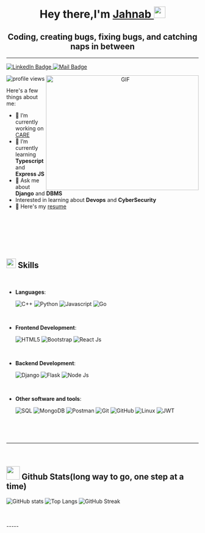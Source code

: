 <h1 align="center">Hey there,I'm <a href="https://jahnabdutta.github.io/">Jahnab </a><img src="https://media.giphy.com/media/hvRJCLFzcasrR4ia7z/giphy.gif" width="30px"/></h1>

<h2 align="center">Coding, creating bugs, fixing bugs,  and catching naps in between</h2>

<hr>
<p id="badges" >
  <a href="https://www.linkedin.com/in/jahnab-dutta/">
    <img src="https://img.shields.io/badge/LinkedIn-blue?style=for-the-badge&logo=linkedin&logoColor=white" alt="LinkedIn Badge"/>
  </a>
  <a href="mailto: dutta.4@iitj.ac.in">
    <img src="https://img.shields.io/badge/Email-red?style=for-the-badge&logo=gmail&logoColor=white" alt="Mail Badge"/>
  </a>
  </p>
  <img src="https://komarev.com/ghpvc/?username=JahnabDutta&style=flat-square" alt="profile views" />
<a target="_blank" align="center">
  <img align="right" top="500" height="300" width="400" alt="GIF" src="https://media.giphy.com/media/5wWf7HapUvpOumiXZRK/giphy.gif">
</a>



Here's a few things about me:

- 🔭 I’m currently working on <a href="github.com/coronasafe/care_fe">CARE</a>
- 🌱 I’m currently learning **Typescript** and **Express JS**
- 💬 Ask me about **Django** and **DBMS**
- Interested in learning about **Devops** and **CyberSecurity**
- 📄 Here's my <a href="//drive.google.com/file/d/19lCSQ8zBPkRK-Jm-pUBcW3mtVS3wYorA/view?usp=sharing">resume</a>


<br>
<br>
<br>
<br>
<br>

## <img src="https://media2.giphy.com/media/QssGEmpkyEOhBCb7e1/giphy.gif?cid=ecf05e47a0n3gi1bfqntqmob8g9aid1oyj2wr3ds3mg700bl&rid=giphy.gif" width ="25"><b> Skills</b>
<br>

- **Languages**:

    ![C++](https://img.shields.io/badge/C++%20-%2300599C.svg?style=for-the-badge&logo=c%2B%2B&logoColor=white)
    ![Python](https://img.shields.io/badge/Python%20-%2314354C.svg?style=for-the-badge&logo=python&logoColor=white)
    ![Javascript](https://img.shields.io/badge/Javascript%20-%23F7DF1E.svg?style=for-the-badge&logo=javascript&logoColor=black)
    ![Go](https://img.shields.io/badge/Go%20-%2300ADD8.svg?style=for-the-badge&logo=go&logoColor=white)

<br>   
    
- **Frontend Development**:

   ![HTML5](https://img.shields.io/badge/HTML5%20-%23E34F26.svg?style=for-the-badge&logo=html5&logoColor=white)
   ![Bootstrap](https://img.shields.io/badge/Bootstrap%20-%23563D7C.svg?style=for-the-badge&logo=bootstrap&logoColor=white)
   ![React Js](https://img.shields.io/badge/React%20Js%20-%2320232a.svg?style=for-the-badge&logo=react&logoColor=%2361DAFB)

<br>

- **Backend Development**:

    ![Django](https://img.shields.io/badge/Django%20-%23092E20.svg?style=for-the-badge&logo=django&logoColor=white)
    ![Flask](https://img.shields.io/badge/Flask%20-%23000.svg?style=for-the-badge&logo=flask&logoColor=white)
    ![Node Js](https://img.shields.io/badge/Node%20Js%20-%23339933.svg?style=for-the-badge&logo=node.js&logoColor=white)
    
<br>

- **Other software and  tools**:

    ![SQL](https://img.shields.io/badge/SQL%20-%2300f.svg?style=for-the-badge&logo=sqlite&logoColor=white)
    ![MongoDB](https://img.shields.io/badge/MongoDB%20-%234ea94b.svg?style=for-the-badge&logo=mongodb&logoColor=white)
    ![Postman](https://img.shields.io/badge/Postman%20-%23FF6C37.svg?style=for-the-badge&logo=postman&logoColor=white)
    ![Git](https://img.shields.io/badge/git-%23F05033.svg?style=for-the-badge&logo=git&logoColor=white)
    ![GitHub](https://img.shields.io/badge/github-%23121011.svg?style=for-the-badge&logo=github&logoColor=white)
    ![Linux](https://img.shields.io/badge/Linux-FCC624?style=for-the-badge&logo=linux&logoColor=black) 
    ![JWT](https://img.shields.io/badge/JWT-black?style=for-the-badge&logo=JSON%20web%20tokens)

<br>

</p>

<br>


-----

<br>


## <img src="https://media.giphy.com/media/iY8CRBdQXODJSCERIr/giphy.gif" width="35"><b> Github Stats(long way to go, one step at a time) </b></img>
 ![GitHub stats](https://github-readme-stats.vercel.app/api?username=JahnabDutta&show_icons=true&theme=radical)
 ![Top Langs](https://github-readme-stats.vercel.app/api/top-langs/?username=JahnabDutta&theme=radical)
 ![GitHub Streak](https://github-readme-streak-stats.herokuapp.com/?user=JahnabDutta&theme=radical)
 
<br>
<br>
-----

